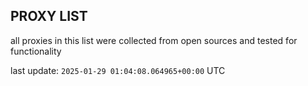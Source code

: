 ## PROXY LIST

all proxies in this list were collected from open sources and tested for functionality

last update: `2025-01-29 01:04:08.064965+00:00` UTC